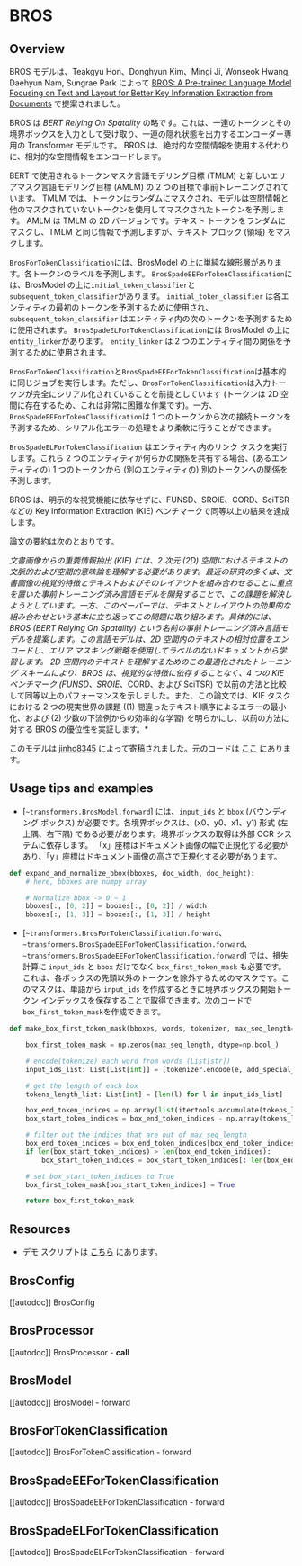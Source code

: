 <!--Copyright 2023 The HuggingFace Team. All rights reserved.

Licensed under the Apache License, Version 2.0 (the "License"); you may not use this file except in compliance with
the License. You may obtain a copy of the License at

http://www.apache.org/licenses/LICENSE-2.0

Unless required by applicable law or agreed to in writing, software distributed under the License is distributed on
an "AS IS" BASIS, WITHOUT WARRANTIES OR CONDITIONS OF ANY KIND, either express or implied. See the License for the
specific language governing permissions and limitations under the License.
-->

# BROS

## Overview

BROS モデルは、Teakgyu Hon、Donghyun Kim、Mingi Ji, Wonseok Hwang, Daehyun Nam, Sungrae Park によって [BROS: A Pre-trained Language Model Focusing on Text and Layout for Better Key Information Extraction from Documents](https://huggingface.co/papers/2108.04539) で提案されました。 

BROS は *BERT Relying On Spatality* の略です。これは、一連のトークンとその境界ボックスを入力として受け取り、一連の隠れ状態を出力するエンコーダー専用の Transformer モデルです。 BROS は、絶対的な空間情報を使用する代わりに、相対的な空間情報をエンコードします。

BERT で使用されるトークンマスク言語モデリング目標 (TMLM) と新しいエリアマスク言語モデリング目標 (AMLM) の 2 つの目標で事前トレーニングされています。
TMLM では、トークンはランダムにマスクされ、モデルは空間情報と他のマスクされていないトークンを使用してマスクされたトークンを予測します。
AMLM は TMLM の 2D バージョンです。テキスト トークンをランダムにマスクし、TMLM と同じ情報で予測しますが、テキスト ブロック (領域) をマスクします。

`BrosForTokenClassification`には、BrosModel の上に単純な線形層があります。各トークンのラベルを予測します。
`BrosSpadeEEForTokenClassification`には、BrosModel の上に`initial_token_classifier`と`subsequent_token_classifier`があります。 `initial_token_classifier` は各エンティティの最初のトークンを予測するために使用され、`subsequent_token_classifier` はエンティティ内の次のトークンを予測するために使用されます。 `BrosSpadeELForTokenClassification`には BrosModel の上に`entity_linker`があります。 `entity_linker` は 2 つのエンティティ間の関係を予測するために使用されます。

`BrosForTokenClassification`と`BrosSpadeEEForTokenClassification`は基本的に同じジョブを実行します。ただし、`BrosForTokenClassification`は入力トークンが完全にシリアル化されていることを前提としています (トークンは 2D 空間に存在するため、これは非常に困難な作業です)。一方、`BrosSpadeEEForTokenClassification`は 1 つのトークンから次の接続トークンを予測するため、シリアル化エラーの処理をより柔軟に行うことができます。

`BrosSpadeELForTokenClassification` はエンティティ内のリンク タスクを実行します。これら 2 つのエンティティが何らかの関係を共有する場合、(あるエンティティの) 1 つのトークンから (別のエンティティの) 別のトークンへの関係を予測します。

BROS は、明示的な視覚機能に依存せずに、FUNSD、SROIE、CORD、SciTSR などの Key Information Extraction (KIE) ベンチマークで同等以上の結果を達成します。

論文の要約は次のとおりです。

*文書画像からの重要情報抽出 (KIE) には、2 次元 (2D) 空間におけるテキストの文脈的および空間的意味論を理解する必要があります。最近の研究の多くは、文書画像の視覚的特徴とテキストおよびそのレイアウトを組み合わせることに重点を置いた事前トレーニング済み言語モデルを開発することで、この課題を解決しようとしています。一方、このペーパーでは、テキストとレイアウトの効果的な組み合わせという基本に立ち返ってこの問題に取り組みます。具体的には、BROS (BERT Relying On Spatality) という名前の事前トレーニング済み言語モデルを提案します。この言語モデルは、2D 空間内のテキストの相対位置をエンコードし、エリア マスキング戦略を使用してラベルのないドキュメントから学習します。 2D 空間内のテキストを理解するためのこの最適化されたトレーニング スキームにより、BROS は、視覚的な特徴に依存することなく、4 つの KIE ベンチマーク (FUNSD、SROIE*、CORD、および SciTSR) で以前の方法と比較して同等以上のパフォーマンスを示しました。また、この論文では、KIE タスクにおける 2 つの現実世界の課題 ((1) 間違ったテキスト順序によるエラーの最小化、および (2) 少数の下流例からの効率的な学習) を明らかにし、以前の方法に対する BROS の優位性を実証します。*

このモデルは [jinho8345](https://huggingface.co/jinho8345) によって寄稿されました。元のコードは [ここ](https://github.com/clovaai/bros) にあります。

## Usage tips and examples

- [`~transformers.BrosModel.forward`] には、`input_ids` と `bbox` (バウンディング ボックス) が必要です。各境界ボックスは、(x0、y0、x1、y1) 形式 (左上隅、右下隅) である必要があります。境界ボックスの取得は外部 OCR システムに依存します。 「x」座標はドキュメント画像の幅で正規化する必要があり、「y」座標はドキュメント画像の高さで正規化する必要があります。

```python
def expand_and_normalize_bbox(bboxes, doc_width, doc_height):
    # here, bboxes are numpy array

    # Normalize bbox -> 0 ~ 1
    bboxes[:, [0, 2]] = bboxes[:, [0, 2]] / width
    bboxes[:, [1, 3]] = bboxes[:, [1, 3]] / height
```

- [`~transformers.BrosForTokenClassification.forward`、`~transformers.BrosSpadeEEForTokenClassification.forward`、`~transformers.BrosSpadeEEForTokenClassification.forward`] では、損失計算に `input_ids` と `bbox` だけでなく `box_first_token_mask` も必要です。これは、各ボックスの先頭以外のトークンを除外するためのマスクです。このマスクは、単語から `input_ids` を作成するときに境界ボックスの開始トークン インデックスを保存することで取得できます。次のコードで`box_first_token_mask`を作成できます。

```python
def make_box_first_token_mask(bboxes, words, tokenizer, max_seq_length=512):

    box_first_token_mask = np.zeros(max_seq_length, dtype=np.bool_)

    # encode(tokenize) each word from words (List[str])
    input_ids_list: List[List[int]] = [tokenizer.encode(e, add_special_tokens=False) for e in words]

    # get the length of each box
    tokens_length_list: List[int] = [len(l) for l in input_ids_list]

    box_end_token_indices = np.array(list(itertools.accumulate(tokens_length_list)))
    box_start_token_indices = box_end_token_indices - np.array(tokens_length_list)

    # filter out the indices that are out of max_seq_length
    box_end_token_indices = box_end_token_indices[box_end_token_indices < max_seq_length - 1]
    if len(box_start_token_indices) > len(box_end_token_indices):
        box_start_token_indices = box_start_token_indices[: len(box_end_token_indices)]

    # set box_start_token_indices to True
    box_first_token_mask[box_start_token_indices] = True

    return box_first_token_mask

```

## Resources

- デモ スクリプトは [こちら](https://github.com/clovaai/bros) にあります。

## BrosConfig

[[autodoc]] BrosConfig

## BrosProcessor

[[autodoc]] BrosProcessor
    - __call__

## BrosModel

[[autodoc]] BrosModel
    - forward


## BrosForTokenClassification

[[autodoc]] BrosForTokenClassification
    - forward

## BrosSpadeEEForTokenClassification

[[autodoc]] BrosSpadeEEForTokenClassification
    - forward

## BrosSpadeELForTokenClassification

[[autodoc]] BrosSpadeELForTokenClassification
    - forward
